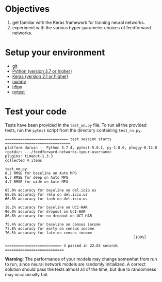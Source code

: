 # Objectives

1. get familiar with the Keras framework for training neural networks.
2. experiment with the various hyper-parameter choices of feedforward networks.

# Setup your environment

* [git](https://git-scm.com/downloads)
* [Python (version 3.7 or higher)](https://www.python.org/downloads/)
* [Keras (version 2.1 or higher)](https://keras.io/)
* [numpy](http://www.numpy.org/)
* [h5py](https://www.h5py.org/)
* [pytest](https://docs.pytest.org/)


# Test your code

Tests have been provided in the `test_nn.py` file.
To run all the provided tests, run the ``pytest`` script from the directory
containing ``test_nn.py``.

```
============================= test session starts ==============================
platform darwin -- Python 3.7.4, pytest-5.0.1, py-1.8.0, pluggy-0.12.0
rootdir: .../feedforward-networks-<your-username>
plugins: timeout-1.3.3
collected 4 items

test_nn.py
8.2 RMSE for baseline on Auto MPG
6.7 RMSE for deep on Auto MPG
4.7 RMSE for wide on Auto MPG
.
65.0% accuracy for baseline on del.icio.us
68.6% accuracy for relu on del.icio.us
66.8% accuracy for tanh on del.icio.us
.
18.2% accuracy for baseline on UCI-HAR
90.0% accuracy for dropout on UCI-HAR
86.8% accuracy for no dropout on UCI-HAR
.
75.4% accuracy for baseline on census income
77.8% accuracy for early on census income
76.5% accuracy for late on census income
.                                                          [100%]

========================== 4 passed in 22.03 seconds ===========================
```
**Warning**: The performance of your models may change somewhat from run to run,
since neural network models are randomly initialized.
A correct solution should pass the tests almost all of the time, but due to randomness may occasionally fail.

